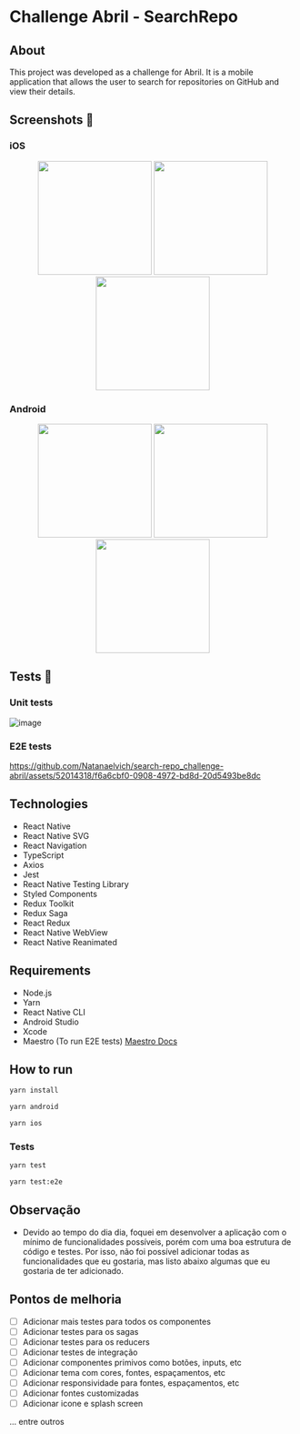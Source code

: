 # Challenge Abril - SearchRepo

## About

This project was developed as a challenge for Abril. It is a mobile application that allows the user to search for repositories on GitHub and view their details.


## Screenshots 📸

### iOS

<p align="center">
 <img  src="https://github.com/Natanaelvich/search-repo_challenge-abril/assets/52014318/b50d2780-fbdf-4999-9c03-8b97c5696db8"width="200px">
 <img  src="https://github.com/Natanaelvich/search-repo_challenge-abril/assets/52014318/a6cf352f-4b80-4c73-9bb9-54ef6feffb94"width="200px">
 <img  src="https://github.com/Natanaelvich/search-repo_challenge-abril/assets/52014318/537d47ba-9b44-4da6-93ae-93a2e39f9d12"width="200px">
</p>

### Android

<p align="center">
 <img  src="https://github.com/Natanaelvich/search-repo_challenge-abril/assets/52014318/2cf024c2-8167-4b2c-8ac7-51ba9353548e" width="200px">
 <img  src="https://github.com/Natanaelvich/search-repo_challenge-abril/assets/52014318/5bf8c31d-00db-4e3f-a6fe-7c227daa78f9" width="200px">
 <img  src="https://github.com/Natanaelvich/search-repo_challenge-abril/assets/52014318/4764c01a-73f1-4237-ae36-14cc78cf9140" width="200px">
</p>

## Tests 🧪

### Unit tests

![image](https://github.com/Natanaelvich/search-repo_challenge-abril/assets/52014318/65d653b6-0785-494b-876e-6bd7515043ee)

### E2E tests

https://github.com/Natanaelvich/search-repo_challenge-abril/assets/52014318/f6a6cbf0-0908-4972-bd8d-20d5493be8dc

## Technologies

- React Native
- React Native SVG
- React Navigation
- TypeScript
- Axios
- Jest
- React Native Testing Library
- Styled Components
- Redux Toolkit
- Redux Saga
- React Redux
- React Native WebView
- React Native Reanimated

## Requirements

- Node.js
- Yarn
- React Native CLI
- Android Studio
- Xcode
- Maestro (To run E2E tests) [Maestro Docs](https://maestro.mobile.dev/)

## How to run

```bash
yarn install
```

```bash
yarn android
```

```bash
yarn ios
```

### Tests

```bash
yarn test
```

```bash
yarn test:e2e
```

## Observação

- Devido ao tempo do dia dia, foquei em desenvolver a aplicação com o mínimo de funcionalidades possíveis, porém com uma boa estrutura de código e testes. Por isso, não foi possível adicionar todas as funcionalidades que eu gostaria, mas listo abaixo algumas que eu gostaria de ter adicionado.

## Pontos de melhoria

- [ ] Adicionar mais testes para todos os componentes
- [ ] Adicionar testes para os sagas
- [ ] Adicionar testes para os reducers
- [ ] Adicionar testes de integração
- [ ] Adicionar componentes primivos como botões, inputs, etc
- [ ] Adicionar tema com cores, fontes, espaçamentos, etc
- [ ] Adicionar responsividade para fontes, espaçamentos, etc
- [ ] Adicionar fontes customizadas
- [ ] Adicionar icone e splash screen

... entre outros

